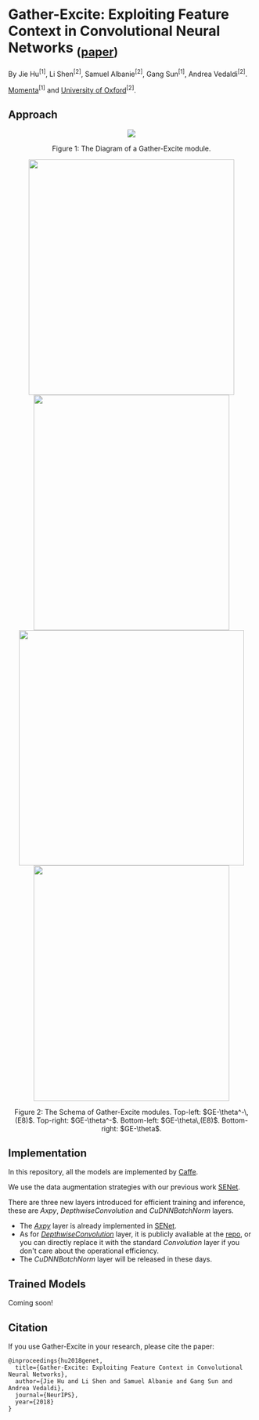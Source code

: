 # Gather-Excite: Exploiting Feature Context in Convolutional Neural Networks <sub>([paper](https://papers.nips.cc/paper/8151-gather-excite-exploiting-feature-context-in-convolutional-neural-networks.pdf))</sub>
By Jie Hu<sup>[1]</sup>, Li Shen<sup>[2]</sup>, Samuel Albanie<sup>[2]</sup>, Gang Sun<sup>[1]</sup>, Andrea Vedaldi<sup>[2]</sup>.

[Momenta](https://momenta.ai/)<sup>[1]</sup> and [University of Oxford](http://www.robots.ox.ac.uk/~vgg/)<sup>[2]</sup>.

## Approach
<div align="center">
  <img src="https://github.com/hujie-frank/GENet/blob/master/figures/GE-module.jpg">
</div>
<p align="center">
  Figure 1: The Diagram of a Gather-Excite module.
</p>

<div align="center">
  <img src="https://github.com/hujie-frank/GENet/blob/master/figures/GEPF8.jpg"  width="420" height="480">
  <img src="https://github.com/hujie-frank/GENet/blob/master/figures/GEPF.jpg" width="400" height="480">
  <img src="https://github.com/hujie-frank/GENet/blob/master/figures/GEP8.jpg" width="460" height="480">
  <img src="https://github.com/hujie-frank/GENet/blob/master/figures/GEP.jpg"  width="400" height="480">
</div>
<p align="center">
  Figure 2: The Schema of Gather-Excite modules. Top-left: $GE-\theta^-\,(E8)$. Top-right: $GE-\theta^-$. Bottom-left: $GE-\theta\,(E8)$. Bottom-right: $GE-\theta$.
</p>

## Implementation
In this repository, all the models are implemented by [Caffe](https://github.com/BVLC/caffe).
 
We use the data augmentation strategies with our previous work [SENet](https://github.com/hujie-frank/SENet). 

There are three new layers introduced for efficient training and inference, these are *Axpy*, *DepthwiseConvolution* and *CuDNNBatchNorm* layers.  
+ The [*Axpy*](https://github.com/hujie-frank/SENet/blob/master/src/caffe/layers/) layer is already implemented in [SENet](https://github.com/hujie-frank/SENet).
+ As for [*DepthwiseConvolution*](https://github.com/yonghenglh6/DepthwiseConvolution/tree/master/caffe/src/caffe/layers) layer, it is publicly avaliable at the [repo](https://github.com/yonghenglh6/DepthwiseConvolution/), or you can directly replace it with the standard *Convolution* layer if you don't care about the operational efficiency.
+ The *CuDNNBatchNorm* layer will be released in these days.

## Trained Models
Coming soon!

## Citation

If you use Gather-Excite in your research, please cite the paper:
    
    @inproceedings{hu2018genet,
      title={Gather-Excite: Exploiting Feature Context in Convolutional Neural Networks},
      author={Jie Hu and Li Shen and Samuel Albanie and Gang Sun and Andrea Vedaldi},
      journal={NeurIPS},
      year={2018}
    }

